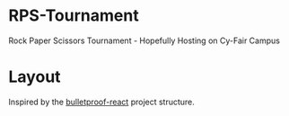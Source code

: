 # RPS-Tournament
Rock Paper Scissors Tournament - Hopefully Hosting on Cy-Fair Campus

# Layout
Inspired by the [bulletproof-react](https://github.com/alan2207/bulletproof-react/blob/master/docs/project-structure.md) project structure.
